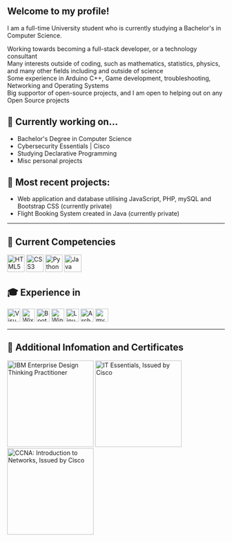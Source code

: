 ## Welcome to my profile!
I am a full-time University student who is currently studying a Bachelor's in Computer Science. <br>

Working towards becoming a full-stack developer, or a technology consultant <br>
Many interests outside of coding, such as mathematics, statistics, physics, and many other fields including and outside of science <br>
Some experience in Arduino C++, Game development, troubleshooting, Networking and Operating Systems <br>
Big supportor of open-source projects, and I am open to helping out on any Open Source projects <br>
## 🔭 Currently working on...
- Bachelor's Degree in Computer Science
- Cybersecurity Essentials | Cisco
- Studying Declarative Programming
- Misc personal projects

## 🧪 Most recent projects:
- Web application and database utilising JavaScript, PHP, mySQL and Bootstrap CSS (currently private)
- Flight Booking System created in Java (currently private)

---
## 🧰 Current Competencies 
<img src="https://img.shields.io/badge/HTML5-E34F26?style=for-the-badge&logo=html5&logoColor=white" height=40px alt="HTML5 icon"> <img src="https://img.shields.io/badge/CSS3-1572B6?style=for-the-badge&logo=css3&logoColor=white" height=40px alt="CSS3 icon"> <img src="https://img.shields.io/badge/Python-3776AB?style=for-the-badge&logo=python&logoColor=white" height=40px alt="Python icon">
<img src="https://img.shields.io/badge/java-%23ED8B00.svg?style=for-the-badge&logo=openjdk&logoColor=white" height=40px alt="Java icon">
<br>



## 🎓 Experience in 
<img src="https://img.shields.io/badge/Visual%20Studio%20Code-0078d7.svg?style=for-the-badge&logo=visual-studio-code&logoColor=white" height=30px alt="Visual Studio Code"> <img src="https://img.shields.io/badge/wix-000?style=for-the-badge&logo=wix&logoColor=white" height=30px alt="Wix"> <img src="https://img.shields.io/badge/bootstrap-%238511FA.svg?style=for-the-badge&logo=bootstrap&logoColor=white" height=30px alt="Bootstrap"> <img src="https://img.shields.io/badge/Windows-0078D6?style=for-the-badge&logo=windows&logoColor=white" height=30px alt="Windows OS"> <img src="https://img.shields.io/badge/Linux-FCC624?style=for-the-badge&logo=linux&logoColor=black" height=30px alt="Linux OS"> <img src="https://img.shields.io/badge/Arch%20Linux-1793D1?logo=arch-linux&logoColor=fff&style=for-the-badge" height=30px alt="Arch Linux"> <img src="https://img.shields.io/badge/mysql-4479A1.svg?style=for-the-badge&logo=mysql&logoColor=white" height=30px alt="mySQL"> 


<!--
---
## 🔍 Find me on
<a href="https://www.linkedin.com/in/umaeerh/"><img src="https://img.shields.io/badge/LinkedIn-0077B5?style=for-the-badge&logo=linkedin&logoColor=white" height=40px alt="Linked In"></a>
<br> -->
---
## 📜 Additional Infomation and Certificates
<p float="left">
<img src="https://images.credly.com/size/340x340/images/bc08972c-3c7d-4b99-82a0-c94bcca36674/Badges_v8-07_Practitioner.png" height=200px alt="IBM Enterprise Design Thinking Practitioner">
<img src="https://images.credly.com/size/340x340/images/04e8034c-81f5-4f7f-ab23-e8b428c31ce9/ITE.png" height=200px alt="IT Essentials, Issued by Cisco">
<img src="https://images.credly.com/size/340x340/images/70d71df5-f3dc-4380-9b9d-f22513a70417/CCNAITN__1_.png" height=200px alt="CCNA: Introduction to Networks, Issued by Cisco">
</p>

<!--
**UmaeerH/UmaeerH** is a ✨ _special_ ✨ repository because its `README.md` (this file) appears on your GitHub profile.

Here are some ideas to get you started:

- 🔭 I’m currently working on ...
- 🌱 I’m currently learning ...
- 👯 I’m looking to collaborate on ...
- 🤔 I’m looking for help with ...
- 💬 Ask me about ...
- 📫 How to reach me: ...
- 😄 Pronouns: ...
- ⚡ Fun fact: ...
-->
